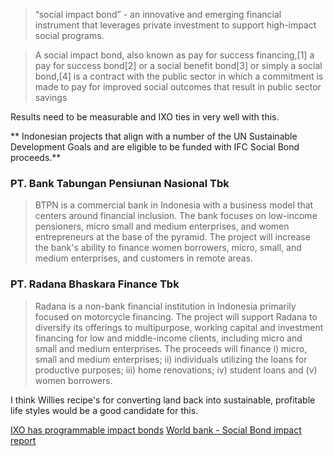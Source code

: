 > “social impact bond” - an innovative and emerging financial instrument that leverages private investment to support high-impact social programs.

> A social impact bond, also known as pay for success financing,[1] a pay for success bond[2] or a social benefit bond[3] or simply a social bond,[4] is a contract with the public sector in which a commitment is made to pay for improved social outcomes that result in public sector savings

Results need to be measurable and IXO ties in very well with this.

** Indonesian projects that  align with a number of the UN Sustainable Development Goals  and are eligible to be funded with IFC Social Bond proceeds.**
### PT. Bank Tabungan Pensiunan Nasional Tbk 
> BTPN is a commercial bank in Indonesia with a business model that centers around financial
inclusion. The bank focuses on low-income pensioners, micro small and medium enterprises, and
women entrepreneurs at the base of the pyramid. The project will increase the bank's ability to
finance women borrowers, micro, small, and medium enterprises, and customers in remote areas.

### PT. Radana Bhaskara Finance Tbk
> Radana is a non-bank financial institution in Indonesia primarily focused on motorcycle financing.
The project will support Radana to diversify its offerings to multipurpose, working capital and
investment financing for low and middle-income clients, including micro and small and medium
enterprises. The proceeds will finance i) micro, small and medium enterprises; ii) individuals
utilizing the loans for productive purposes; iii) home renovations; iv) student loans and (v) women
borrowers.

I think Willies recipe's for converting land back into sustainable, profitable life styles would be a good candidate for this.

[IXO has programmable impact bonds](https://github.com/ixofoundation/ImpactBonds)
[World bank - Social Bond impact report](https://www.ifc.org/wps/wcm/connect/c537d69c-38ea-4404-a620-8f4a2e560411/2018_03_06_5+PM_ET_IFC_SocialBondReport.pdf?MOD=AJPERES)
